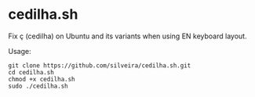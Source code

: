 # cedilha.sh
Fix ç (cedilha) on Ubuntu and its variants when using EN keyboard layout.

Usage:
```
git clone https://github.com/silveira/cedilha.sh.git
cd cedilha.sh
chmod +x cedilha.sh
sudo ./cedilha.sh
```
